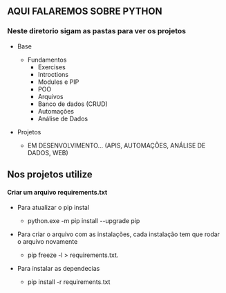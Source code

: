 ## AQUI FALAREMOS SOBRE PYTHON
### Neste diretorio sigam as pastas para ver os projetos

- Base
  - Fundamentos
    - Exercises
    - Introctions
    - Modules e PIP
    - POO
    - Arquivos
    - Banco de dados (CRUD)
    - Automações
    - Análise de Dados

- Projetos
  - EM DESENVOLVIMENTO... (APIS, AUTOMAÇÕES, ANÁLISE DE DADOS, WEB)

## Nos projetos utilize
#### Criar um arquivo requirements.txt
  - Para atualizar o pip instal
    - python.exe -m pip install --upgrade pip  

  - Para criar o arquivo com as instalações, cada instalação tem que rodar o arquivo novamente
    - pip freeze -l > requirements.txt.
  
  - Para instalar as dependecias
    - pip install -r requirements.txt

